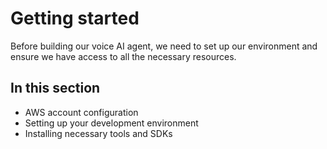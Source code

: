 # Getting started

Before building our voice AI agent, we need to set up our environment and ensure we have access to all the necessary resources.


## In this section

- AWS account configuration
- Setting up your development environment
- Installing necessary tools and SDKs